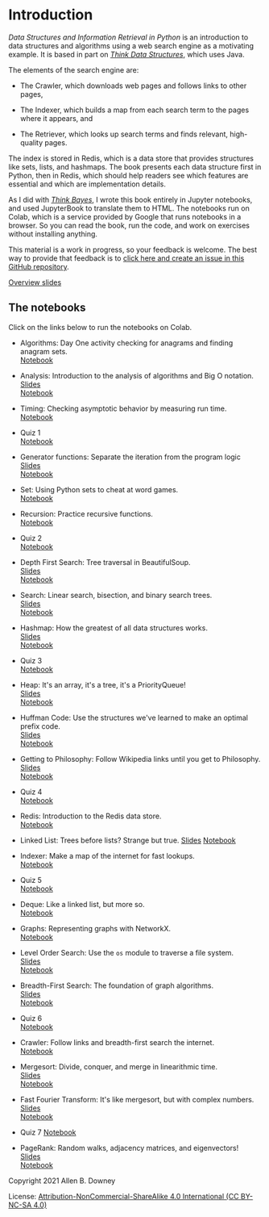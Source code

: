 # Introduction

*Data Structures and Information Retrieval in Python* is an introduction to data structures and algorithms using a web search engine as a motivating example.
It is based in part on *[Think Data Structures](https://greenteapress.com/wp/think-data-structures/)*, which uses Java.

The elements of the search engine are:

* The Crawler, which downloads web pages and follows links to other pages,

* The Indexer, which builds a map from each search term to the pages where it appears, and

* The Retriever, which looks up search terms and finds relevant, high-quality pages.

The index is stored in Redis, which is a data store that provides structures like sets, lists, and hashmaps. The book presents each data structure first in Python, then in Redis, which should help readers see which features are essential and which are implementation details.

As I did with [*Think Bayes*](https://greenteapress.com/wp/think-bayes/), I wrote this book entirely in Jupyter notebooks, and used JupyterBook to translate them to HTML. The notebooks run on Colab, which is a service provided by Google that runs notebooks in a browser. So you can read the book, run the code, and work on exercises without installing anything.

This material is a work in progress, so your feedback is welcome.  The best way to provide that feedback is to [click here and create an issue in this GitHub repository](https://github.com/AllenDowney/DSIRP/issues).

[Overview slides](https://docs.google.com/presentation/d/e/2PACX-1vRFFocqlEH4YAbi8_xgZhfx9cvHFdMkhx_-yQ2aVVqc5quUQlm_mhuu7XoE9UOARsvwDe9X0kcA2DqS/pub)


## The notebooks

Click on the links below to run the notebooks on Colab.

* Algorithms: Day One activity checking for anagrams and finding anagram sets.  
[Notebook](https://colab.research.google.com/github/AllenDowney/DSIRP/blob/main/notebooks/algorithms.ipynb)

* Analysis: Introduction to the analysis of algorithms and Big O notation.  
[Slides](https://docs.google.com/presentation/d/e/2PACX-1vQXYlOUlPPTE9GGR3UBugxYT8n_TcIGR5ttG7Rz_aA8lAFLTCeYUC1HFnQyDQBKPOv6PC7_PQ5Q-xz6/pub)  
[Notebook](https://colab.research.google.com/github/AllenDowney/DSIRP/blob/main/notebooks/analysis.ipynb)

* Timing: Checking asymptotic behavior by measuring run time.  
[Notebook](https://colab.research.google.com/github/AllenDowney/DSIRP/blob/main/notebooks/timing.ipynb)

* Quiz 1  
[Notebook](https://colab.research.google.com/github/AllenDowney/DSIRP/blob/main/notebooks/quiz01.ipynb)

* Generator functions: Separate the iteration from the program logic  
[Slides](https://docs.google.com/presentation/d/e/2PACX-1vTOxX01R5LNdEZDqSkiG5YOlJQieAO2bePigUnz6Fx5fiJqTMtpoOzn0ltpaeuWbfLl74vz6YqWUmZK/pub)  
[Notebook](https://colab.research.google.com/github/AllenDowney/DSIRP/blob/main/notebooks/generator.ipynb)

* Set: Using Python sets to cheat at word games.  
[Notebook](https://colab.research.google.com/github/AllenDowney/DSIRP/blob/main/notebooks/set.ipynb)

* Recursion: Practice recursive functions.  
[Notebook](https://colab.research.google.com/github/AllenDowney/DSIRP/blob/main/notebooks/recursion.ipynb)

* Quiz 2  
[Notebook](https://colab.research.google.com/github/AllenDowney/DSIRP/blob/main/notebooks/quiz02.ipynb)

* Depth First Search: Tree traversal in BeautifulSoup.  
[Slides](https://docs.google.com/presentation/d/e/2PACX-1vTQzIt8u_vdwhqeFjPIHUNDFlO0_2-GId567gTbSCtyfQM0nRWjlxbklUhWTGl4KDzVI4_JxcfYRfEa/pub)  
[Notebook](https://colab.research.google.com/github/AllenDowney/DSIRP/blob/main/notebooks/dfs.ipynb)

* Search: Linear search, bisection, and binary search trees.  
[Slides](https://docs.google.com/presentation/d/e/2PACX-1vQItNQPqCoUITZggi-ML-OYZtecevxcsPVvbP1JvW55erx2tXaO3cibTrWE5E8myJ4wqRPLt7xby7ei/pub)  
[Notebook](https://colab.research.google.com/github/AllenDowney/DSIRP/blob/main/notebooks/searching.ipynb)

* Hashmap: How the greatest of all data structures works.  
[Slides](https://docs.google.com/presentation/d/e/2PACX-1vQXOQd5jpi4eHfIg9iqPCOSLVFEnaAvAiFhBAGZECl0wZ2XKJdbMSnGZsym8CvVq-IsxvvKu1tB7e2L/pub)  
[Notebook](https://colab.research.google.com/github/AllenDowney/DSIRP/blob/main/notebooks/hashmap.ipynb)

* Quiz 3  
[Notebook](https://colab.research.google.com/github/AllenDowney/DSIRP/blob/main/notebooks/quiz03.ipynb)

* Heap: It's an array, it's a tree, it's a PriorityQueue!  
[Slides](https://docs.google.com/presentation/d/e/2PACX-1vQTHKlq7pvrOCgqgPhLodGUtrcA3sFGco4r8O041WvmKLi-JFDfUPpb4X6txEn1qe2RR_xBfvXlXtSD/pub)  
[Notebook](https://colab.research.google.com/github/AllenDowney/DSIRP/blob/main/notebooks/heap.ipynb)

* Huffman Code: Use the structures we've learned to make an optimal prefix code.  
[Slides](https://docs.google.com/presentation/d/e/2PACX-1vQjk8Ko3u59qdandz-R_KfmQiHc2oIBk5RcJlWMXubdIMDxYuZpVHqn26jLylm0_eMf_ZJ-rOgnBjpi/pub)  
[Notebook](https://colab.research.google.com/github/AllenDowney/DSIRP/blob/main/notebooks/huffman.ipynb)

* Getting to Philosophy: Follow Wikipedia links until you get to Philosophy.  
[Slides](https://docs.google.com/presentation/d/e/2PACX-1vQKVxHQKnp4LoiDipCvMh6GFRhgdiNFG_fqJ6vOfFb-ai9S1jLLbFvR1Qp4ocaAMNGL2FSaUd3-3H62/pub)  
[Notebook](https://colab.research.google.com/github/AllenDowney/DSIRP/blob/main/notebooks/philosophy.ipynb)

* Quiz 4  
[Notebook](https://colab.research.google.com/github/AllenDowney/DSIRP/blob/main/notebooks/quiz04.ipynb)

* Redis: Introduction to the Redis data store.  
[Notebook](https://colab.research.google.com/github/AllenDowney/DSIRP/blob/main/notebooks/redis.ipynb)

* Linked List: Trees before lists? Strange but true.
[Slides](https://docs.google.com/presentation/d/e/2PACX-1vRSKmupEcVRXzH4jj31Zk5To6PrmIej58HviUrbN0a7wKTKBZwdoVHcGSFKvWac-L1w3Js9R6eD33fn/pub)
[Notebook](https://colab.research.google.com/github/AllenDowney/DSIRP/blob/main/notebooks/linked_list.ipynb)

* Indexer: Make a map of the internet for fast lookups.  
[Notebook](https://colab.research.google.com/github/AllenDowney/DSIRP/blob/main/notebooks/indexer.ipynb)

* Quiz 5  
[Notebook](https://colab.research.google.com/github/AllenDowney/DSIRP/blob/main/notebooks/quiz05.ipynb)

* Deque: Like a linked list, but more so.  
[Notebook](https://colab.research.google.com/github/AllenDowney/DSIRP/blob/main/notebooks/deque.ipynb)

* Graphs: Representing graphs with NetworkX.  
[Notebook](https://colab.research.google.com/github/AllenDowney/DSIRP/blob/main/notebooks/graph.ipynb)

* Level Order Search: Use the `os` module to traverse a file system.  
[Slides](https://docs.google.com/presentation/d/e/2PACX-1vQT31xIq3pY-JF9J2RezS-i3528RM-NSpa67PN3wjfNF_6T0uUw_pV253lFKCB7pc_zXsnglXKOU2Pw/pub)  
[Notebook](https://colab.research.google.com/github/AllenDowney/DSIRP/blob/main/notebooks/level_order.ipynb)

* Breadth-First Search: The foundation of graph algorithms.  
[Slides](https://docs.google.com/presentation/d/e/2PACX-1vRXakv4ZkGq648UwqRCXUkmqUFwGx4kJ4OskY6F9_busCH2aXPjZKKsQhGP4ESdJJNDq8bJowB9zLJb/pub)  
[Notebook](https://colab.research.google.com/github/AllenDowney/DSIRP/blob/main/notebooks/bfs.ipynb)

* Quiz 6  
[Notebook](https://colab.research.google.com/github/AllenDowney/DSIRP/blob/main/notebooks/quiz06.ipynb)

* Crawler: Follow links and breadth-first search the internet.  
[Notebook](https://colab.research.google.com/github/AllenDowney/DSIRP/blob/main/notebooks/crawler.ipynb)

* Mergesort: Divide, conquer, and merge in linearithmic time.  
[Slides](https://docs.google.com/presentation/d/e/2PACX-1vQbgVZohGR3tSm7LtnYVravKt_za_70Egy4hQwpGeLsjvhfmG16QfBjhph991EsIWsrfyABsRMmMAMk/pub)  
[Notebook](https://colab.research.google.com/github/AllenDowney/DSIRP/blob/main/notebooks/mergesort.ipynb)

* Fast Fourier Transform: It's like mergesort, but with complex numbers.  
[Slides](https://docs.google.com/presentation/d/e/2PACX-1vRuShFoETvJiCPAiM1xbxDBIM6MaXh2kMpjYB3FvRB4xzYsfi3vgZYgoQbxtGq8ODLjC8qhwn17f2_V/pub)  
[Notebook](https://colab.research.google.com/github/AllenDowney/DSIRP/blob/main/notebooks/fft.ipynb)

* Quiz 7
[Notebook](https://colab.research.google.com/github/AllenDowney/DSIRP/blob/main/notebooks/quiz07.ipynb)

* PageRank: Random walks, adjacency matrices, and eigenvectors!  
[Slides](https://docs.google.com/presentation/d/e/2PACX-1vTXdmLq-KdIVsm9dQVPUi5skj-hLDlYHuxMLmDimtvBF_qs1ZyRA6gy5SgsdINLf1baWppl6SsFL6OD/pub)  
[Notebook](https://colab.research.google.com/github/AllenDowney/DSIRP/blob/main/notebooks/pagerank.ipynb)




Copyright 2021 Allen B. Downey

License: [Attribution-NonCommercial-ShareAlike 4.0 International (CC BY-NC-SA 4.0)](https://creativecommons.org/licenses/by-nc-sa/4.0/)
